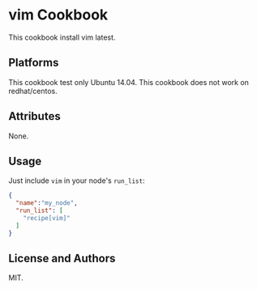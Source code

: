 vim Cookbook
============
This cookbook install vim latest.

Platforms
------------
This cookbook test only Ubuntu 14.04.
This cookbook does not work on redhat/centos.

Attributes
----------
None.

Usage
-----
Just include `vim` in your node's `run_list`:

```json
{
  "name":"my_node",
  "run_list": [
    "recipe[vim]"
  ]
}
```

License and Authors
-------------------
MIT.
